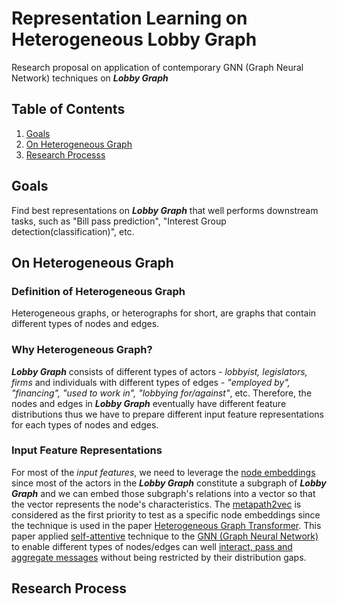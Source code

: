 # Representation Learning on Heterogeneous Lobby Graph
Research proposal on application of contemporary GNN (Graph Neural Network) techniques on ***Lobby Graph***

## Table of Contents
1. [Goals](#Goals)
2. [On Heterogeneous Graph](#Hetero)
3. [Research Processs](#)

## <a name="Goals"></a> Goals 
Find best representations on ***Lobby Graph*** that well performs downstream tasks, such as "Bill pass prediction", "Interest Group detection(classification)", etc.

## <a name="Hetero"></a> On Heterogeneous Graph
### Definition of Heterogeneous Graph
Heterogeneous graphs, or heterographs for short, are graphs that contain different types of nodes and edges. 

### Why Heterogeneous Graph?
***Lobby Graph*** consists of different types of actors - *lobbyist, legislators, firms* and individuals with different types of edges - *"employed by", "financing", "used to work in", "lobbying for/against"*, etc. Therefore, the nodes and edges in ***Lobby Graph*** eventually
have different feature distributions thus we have to prepare different input feature representations for each types of nodes and edges.

### Input Feature Representations
For most of the *input features*, we need to leverage the [node embeddings](http://snap.stanford.edu/proj/embeddings-www/files/nrltutorial-part1-embeddings.pdf) since most of the actors in the ***Lobby Graph*** constitute a subgraph of ***Lobby Graph*** and we can embed those subgraph's relations into a vector so that the vector represents the node's characteristics.
The [metapath2vec]() is considered as the first priority to test as a specific node embeddings since the technique is used in the paper [Heterogeneous Graph Transformer](https://arxiv.org/pdf/2003.01332.pdf). This paper applied [self-attentive](https://papers.nips.cc/paper/7181-attention-is-all-you-need.pdf) technique to the [GNN (Graph Neural Network)](https://arxiv.org/pdf/1812.08434.pdf) to enable different types of nodes/edges can well [interact, pass and aggregate messages](https://arxiv.org/abs/1704.01212) without being restricted by their distribution gaps.
 

## <a name="Process"></a> Research Process
